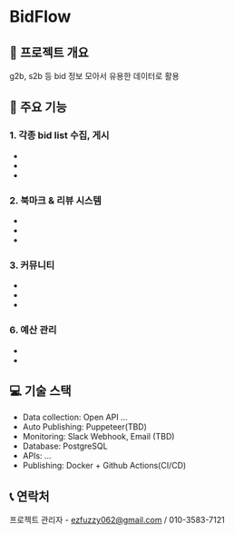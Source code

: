 # BidFlow

## 📌 프로젝트 개요

g2b, s2b 등 bid 정보 모아서 유용한 데이터로 활용

## 🌟 주요 기능

### 1. 각종 bid list 수집, 게시

- 
- 
- 

### 2. 북마크 & 리뷰 시스템

- 
- 
- 

### 3. 커뮤니티

- 
- 
- 

### 6. 예산 관리

- 
- 

## 💻 기술 스택

- Data collection: Open API ... 
- Auto Publishing: Puppeteer(TBD)
- Monitoring: Slack Webhook, Email (TBD)
- Database: PostgreSQL
- APIs: ... 
- Publishing: Docker + Github Actions(CI/CD)

## 📞 연락처

프로젝트 관리자 - ezfuzzy062@gmail.com / 010-3583-7121
